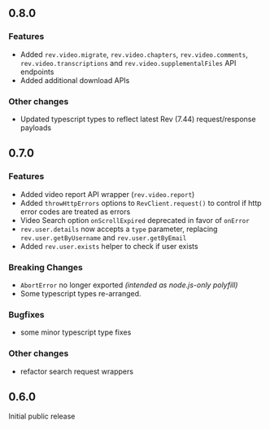 
## 0.8.0

### Features
* Added `rev.video.migrate`, `rev.video.chapters`, `rev.video.comments`, `rev.video.transcriptions` and `rev.video.supplementalFiles` API endpoints
* Added additional download APIs

### Other changes
* Updated typescript types to reflect latest Rev (7.44) request/response payloads

## 0.7.0

### Features
* Added video report API wrapper (`rev.video.report`)
* Added `throwHttpErrors` options to `RevClient.request()` to control if http error codes are treated as errors
* Video Search option `onScrollExpired` deprecated in favor of `onError`
* `rev.user.details` now accepts a `type` parameter, replacing `rev.user.getByUsername` and `rev.user.getByEmail`
* Added `rev.user.exists` helper to check if user exists

### Breaking Changes
* `AbortError` no longer exported *(intended as node.js-only polyfill)*
* Some typescript types re-arranged.

### Bugfixes
* some minor typescript type fixes

### Other changes
* refactor search request wrappers

## 0.6.0
Initial public release